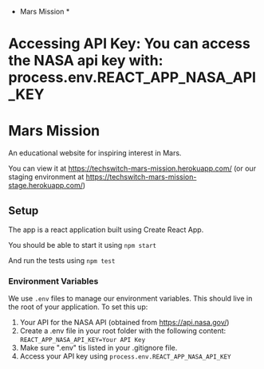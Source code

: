 
* Mars Mission *

Accessing API Key:
 You can access the NASA api key with: process.env.REACT_APP_NASA_API_KEY
=======
# Mars Mission

An educational website for inspiring interest in Mars.

You can view it at https://techswitch-mars-mission.herokuapp.com/
(or our staging environment at https://techswitch-mars-mission-stage.herokuapp.com/)

## Setup
The app is a react application built using Create React App.

You should be able to start it using 
`npm start`

And run the tests using
`npm test`

### Environment Variables
We use `.env` files to manage our environment variables. This should live in the root of your application.
To set this up:
1. Your API for the NASA API (obtained from https://api.nasa.gov/)
2. Create a .env file in your root folder with the following content:
        `REACT_APP_NASA_API_KEY=Your API Key`
4. Make sure ".env" tis listed in your .gitignore file.
5. Access your API key using `process.env.REACT_APP_NASA_API_KEY`


